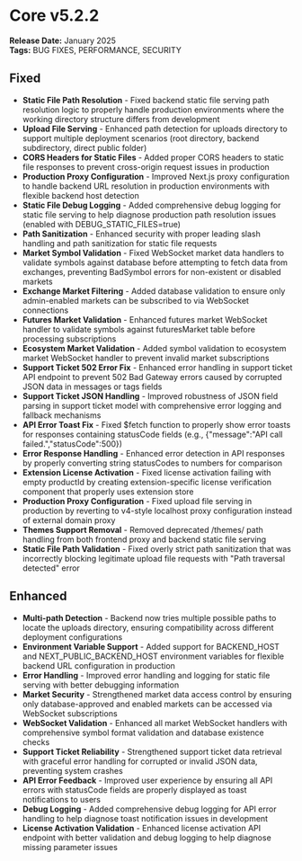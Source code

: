 # Core v5.2.2
**Release Date:** January 2025  
**Tags:** BUG FIXES, PERFORMANCE, SECURITY

## Fixed

- **Static File Path Resolution** - Fixed backend static file serving path resolution logic to properly handle production environments where the working directory structure differs from development
- **Upload File Serving** - Enhanced path detection for uploads directory to support multiple deployment scenarios (root directory, backend subdirectory, direct public folder)
- **CORS Headers for Static Files** - Added proper CORS headers to static file responses to prevent cross-origin request issues in production
- **Production Proxy Configuration** - Improved Next.js proxy configuration to handle backend URL resolution in production environments with flexible backend host detection
- **Static File Debug Logging** - Added comprehensive debug logging for static file serving to help diagnose production path resolution issues (enabled with DEBUG_STATIC_FILES=true)
- **Path Sanitization** - Enhanced security with proper leading slash handling and path sanitization for static file requests
- **Market Symbol Validation** - Fixed WebSocket market data handlers to validate symbols against database before attempting to fetch data from exchanges, preventing BadSymbol errors for non-existent or disabled markets
- **Exchange Market Filtering** - Added database validation to ensure only admin-enabled markets can be subscribed to via WebSocket connections
- **Futures Market Validation** - Enhanced futures market WebSocket handler to validate symbols against futuresMarket table before processing subscriptions
- **Ecosystem Market Validation** - Added symbol validation to ecosystem market WebSocket handler to prevent invalid market subscriptions
- **Support Ticket 502 Error Fix** - Enhanced error handling in support ticket API endpoint to prevent 502 Bad Gateway errors caused by corrupted JSON data in messages or tags fields
- **Support Ticket JSON Handling** - Improved robustness of JSON field parsing in support ticket model with comprehensive error logging and fallback mechanisms
- **API Error Toast Fix** - Fixed $fetch function to properly show error toasts for responses containing statusCode fields (e.g., {"message":"API call failed.","statusCode":500})
- **Error Response Handling** - Enhanced error detection in API responses by properly converting string statusCodes to numbers for comparison
- **Extension License Activation** - Fixed license activation failing with empty productId by creating extension-specific license verification component that properly uses extension store
- **Production Proxy Configuration** - Fixed upload file serving in production by reverting to v4-style localhost proxy configuration instead of external domain proxy
- **Themes Support Removal** - Removed deprecated /themes/ path handling from both frontend proxy and backend static file serving
- **Static File Path Validation** - Fixed overly strict path sanitization that was incorrectly blocking legitimate upload file requests with "Path traversal detected" error

## Enhanced

- **Multi-path Detection** - Backend now tries multiple possible paths to locate the uploads directory, ensuring compatibility across different deployment configurations
- **Environment Variable Support** - Added support for BACKEND_HOST and NEXT_PUBLIC_BACKEND_HOST environment variables for flexible backend URL configuration in production
- **Error Handling** - Improved error handling and logging for static file serving with better debugging information
- **Market Security** - Strengthened market data access control by ensuring only database-approved and enabled markets can be accessed via WebSocket subscriptions
- **WebSocket Validation** - Enhanced all market WebSocket handlers with comprehensive symbol format validation and database existence checks
- **Support Ticket Reliability** - Strengthened support ticket data retrieval with graceful error handling for corrupted or invalid JSON data, preventing system crashes
- **API Error Feedback** - Improved user experience by ensuring all API errors with statusCode fields are properly displayed as toast notifications to users
- **Debug Logging** - Added comprehensive debug logging for API error handling to help diagnose toast notification issues in development
- **License Activation Validation** - Enhanced license activation API endpoint with better validation and debug logging to help diagnose missing parameter issues 